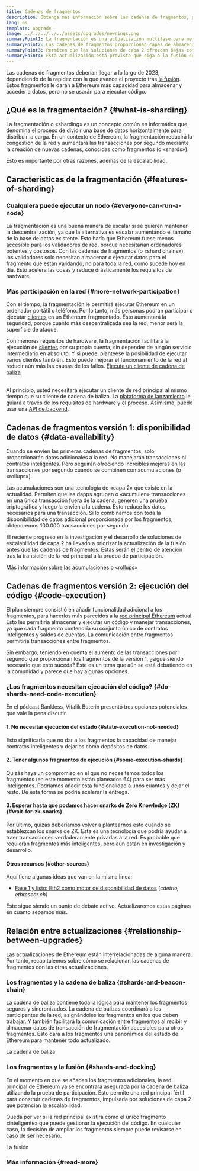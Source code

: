 ```yaml
---
title: Cadenas de fragmentos
description: Obtenga más información sobre las cadenas de fragmentos, particiones de la red que proporcionan a Ethereum más capacidad de transacción y facilitan su ejecución.
lang: es
template: upgrade
image: ../../../../../assets/upgrades/newrings.png
summaryPoint1: La fragmentación es una actualización multifase para mejorar la escalabilidad y la capacidad de Ethereum.
summaryPoint2: Las cadenas de fragmentos proporcionan capas de almacenamiento adicionales, más económicas, para que las aplicaciones y las acumulaciones (o «rollups») almacenen datos.
summaryPoint3: Permiten que las soluciones de capa 2 ofrezcan bajas comisiones por transacción, al mismo tiempo que aprovechan la seguridad de Ethereum.
summaryPoint4: Esta actualización está prevista que siga a la fusión de la red principal con la cadena de baliza.
---
```


<UpgradeStatus dateKey="page-upgrades-shards-date">
    Las cadenas de fragmentos deberían llegar a lo largo de 2023, dependiendo de la rapidez con la que avance el proyecto tras <a href="/upgrades/merge/">la fusión</a>. Estos fragmentos le darán a Ethereum más capacidad para almacenar y acceder a datos, pero no se usarán para ejecutar código.
</UpgradeStatus>

## ¿Qué es la fragmentación? {#what-is-sharding}

La fragmentación o «sharding» es un concepto común en informática que denomina el proceso de dividir una base de datos horizontalmente para distribuir la carga. En un contexto de Ethereum, la fragmentación reducirá la congestión de la red y aumentará las transacciones por segundo mediante la creación de nuevas cadenas, conocidas como fragmentos (o «shards»).

Esto es importante por otras razones, además de la escalabilidad.

## Características de la fragmentación {#features-of-sharding}

### Cualquiera puede ejecutar un nodo {#everyone-can-run-a-node}

La fragmentación es una buena manera de escalar si se quieren mantener la descentralización, ya que la alternativa es escalar aumentando el tamaño de la base de datos existente. Esto haría que Ethereum fuese menos accesible para los validadores de red, porque necesitarían ordenadores potentes y costosos. Con las cadenas de fragmentos (o «shard chains»), los validadores solo necesitan almacenar o ejecutar datos para el fragmento que están validando, no para toda la red, como sucede hoy en día. Esto acelera las cosas y reduce drásticamente los requisitos de hardware.

### Más participación en la red {#more-network-participation}

Con el tiempo, la fragmentación le permitirá ejecutar Ethereum en un ordenador portátil o teléfono. Por lo tanto, más personas podrán participar o ejecutar [clientes](/developers/docs/nodes-and-clients/) en un Ethereum fragmentado. Esto aumentará la seguridad, porque cuanto más descentralizada sea la red, menor será la superficie de ataque.

Con menores requisitos de hardware, la fragmentación facilitará la ejecución de [clientes](/developers/docs/nodes-and-clients/) por su propia cuenta, sin depender de ningún servicio intermediario en absoluto. Y si puede, plantéese la posibilidad de ejecutar varios clientes también. Esto puede mejorar el funcionamiento de la red al reducir aún más las causas de los fallos. [Ejecute un cliente de cadena de baliza](/upgrades/get-involved/)

<br />

<InfoBanner isWarning={true}>
  Al principio, usted necesitará ejecutar un cliente de red principal al mismo tiempo que su cliente de cadena de baliza. La <a href="https://launchpad.ethereum.org" target="_blank">plataforma de lanzamiento</a> le guiará a través de los requisitos de hardware y el proceso. Asimismo, puede usar una <a href="/developers/docs/apis/backend/#available-libraries">API de backend</a>.
</InfoBanner>

## Cadenas de fragmentos versión 1: disponibilidad de datos {#data-availability}

Cuando se envíen las primeras cadenas de fragmentos, solo proporcionarán datos adicionales a la red. No manejarán transacciones ni contratos inteligentes. Pero seguirán ofreciendo increíbles mejoras en las transacciones por segundo cuando se combinen con acumulaciones (o «rollups»).

Las acumulaciones son una tecnología de «capa 2» que existe en la actualidad. Permiten que las dapps agrupen o «acumulen» transacciones en una única transacción fuera de la cadena, generen una prueba criptográfica y luego la envíen a la cadena. Esto reduce los datos necesarios para una transacción. Si lo combinamos con toda la disponibilidad de datos adicional proporcionada por los fragmentos, obtendremos 100.000 transacciones por segundo.

<InfoBanner isWarning={false}>
  El reciente progreso en la investigación y el desarrollo de soluciones de escalabilidad de capa 2 ha llevado a priorizar la actualización de la fusión antes que las cadenas de fragmentos. Estas serán el centro de atención tras la transición de la red principal a la prueba de participación.

[Más información sobre las acumulaciones o «rollups»](/developers/docs/scaling/#rollups)
</InfoBanner>

## Cadenas de fragmentos versión 2: ejecución del código {#code-execution}

El plan siempre consistió en añadir funcionalidad adicional a los fragmentos, para hacerlos más parecidos a la [red principal Ethereum](/glossary/#mainnet) actual. Esto les permitiría almacenar y ejecutar un código y manejar transacciones, ya que cada fragmento contendría su conjunto único de contratos inteligentes y saldos de cuentas. La comunicación entre fragmentos permitiría transacciones entre fragmentos.

Sin embargo, teniendo en cuenta el aumento de las transacciones por segundo que proporcionan los fragmentos de la versión 1, ¿sigue siendo necesario que esto suceda? Este es un tema que aún se está debatiendo en la comunidad y parece que hay algunas opciones.

### ¿Los fragmentos necesitan ejecución del código? {#do-shards-need-code-execution}

En el pódcast Bankless, Vitalik Buterin presentó tres opciones potenciales que vale la pena discutir.

<YouTube id="-R0j5AMUSzA" start="5841" />

#### 1. No necesitar ejecución del estado {#state-execution-not-needed}

Esto significaría que no dar a los fragmentos la capacidad de manejar contratos inteligentes y dejarlos como depósitos de datos.

#### 2. Tener algunos fragmentos de ejecución {#some-execution-shards}

Quizás haya un compromiso en el que no necesitemos todos los fragmentos (en este momento están planeados 64) para ser más inteligentes. Podríamos añadir esta funcionalidad a unos cuantos y dejar el resto. De esta forma se podría acelerar la entrega.

#### 3. Esperar hasta que podamos hacer snarks de Zero Knowledge (ZK) {#wait-for-zk-snarks}

Por último, quizás deberíamos volver a plantearnos esto cuando se establezcan los snarks de ZK. Esta es una tecnología que podría ayudar a traer transacciones verdaderamente privadas a la red. Es probable que requieran fragmentos más inteligentes, pero aún están en investigación y desarrollo.

#### Otros recursos {#other-sources}

Aquí tiene algunas ideas que van en la misma línea:

- [Fase 1 y listo: Eth2 como motor de disponibilidad de datos](https://ethresear.ch/t/phase-one-and-done-eth2-as-a-data-availability-engine/5269/8) (_cdetrio, ethresear.ch)_

Este sigue siendo un punto de debate activo. Actualizaremos estas páginas en cuanto sepamos más.

## Relación entre actualizaciones {#relationship-between-upgrades}

Las actualizaciones de Ethereum están interrelacionadas de alguna manera. Por tanto, recapitulemos sobre cómo se relacionan las cadenas de fragmentos con las otras actualizaciones.

### Los fragmentos y la cadena de baliza {#shards-and-beacon-chain}

La cadena de baliza contiene toda la lógica para mantener los fragmentos seguros y sincronizados. La cadena de balizas coordinará a los participantes de la red, asignándoles los fragmentos en los que deben trabajar. Y también facilitará la comunicación entre fragmentos al recibir y almacenar datos de transacción de fragmentación accesibles para otros fragmentos. Esto dará a los fragmentos una panorámica del estado de Ethereum para mantener todo actualizado.

<ButtonLink to="/upgrades/beacon-chain/">
  La cadena de baliza
</ButtonLink>

### Los fragmentos y la fusión {#shards-and-docking}

En el momento en que se añadan los fragmentos adicionales, la red principal de Ethereum ya se encontrará asegurada por la cadena de baliza utilizando la prueba de participación. Esto permite una red principal fértil para construir cadenas de fragmentos, impulsada por soluciones de capa 2 que potencian la escalabilidad.

Queda por ver si la red principal existirá como el único fragmento «inteligente» que puede gestionar la ejecución del código. En cualquier caso, la decisión de ampliar los fragmentos siempre puede revisarse en caso de ser necesario.

<ButtonLink to="/upgrades/merge/">
  La fusión
</ButtonLink>

<Divider />

### Más información {#read-more}

<ShardChainsList />

